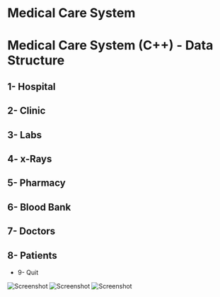 # Medical Care System
# Medical Care System (C++) - Data Structure

## 1- Hospital
## 2- Clinic
## 3- Labs
## 4- x-Rays
## 5- Pharmacy
## 6- Blood Bank
## 7- Doctors
## 8- Patients
* 9- Quit

![Screenshot](1.png)
![Screenshot](2.png)
![Screenshot](3.png)
